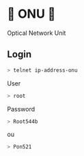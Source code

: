 # 🎱 ONU 🎱
Optical Network Unit


## Login

```bash
> telnet ip-address-onu
```

User

```bash
> root
```

Password 

```bash
> Root544b
```
ou
```bash
> Pon521
```
